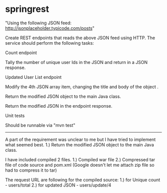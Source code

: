 # springrest

"Using the following JSON feed: http://jsonplaceholder.typicode.com/posts"

Create REST endpoints that reads the above JSON feed using HTTP.  The service should perform the following tasks:

Count endpoint

Tally the number of unique user Ids in the JSON and return in a JSON response.

Updated User List endpoint

Modify the 4th JSON array item, changing the title and body of the object .

Return the modified JSON object to the main Java class.

Return the modified JSON in the endpoint response.

Unit tests

Should be runnable via "mvn test"
______________________________________________________

A part of the requirement was unclear to me but I have tried to implement what seemed best.
1.) Return the modified JSON object to the main Java class.

I have included compiled 2 files.
1.) Compiled war file
2.) Compressed tar file of code source and pom.xml (Google doesn't let me attach zip file so had to compress it to tar)

The request URL are following for the compiled source:
1.) for Unique count - users/total
2.) for updated JSON - users/update/4
